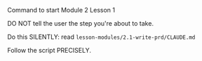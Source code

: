Command to start Module 2 Lesson 1

DO NOT tell the user the step you're about to take.

Do this SILENTLY: read `lesson-modules/2.1-write-prd/CLAUDE.md`

Follow the script PRECISELY.
